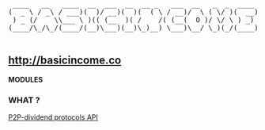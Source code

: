 <pre>
 ____   __   ____  __  ___  __  __ _   ___  __   _  _  ____     ___  __  
(  _ \ / _\ / ___)(  )/ __)(  )(  ( \ / __)/  \ ( \/ )(  __)   / __)/  \ 
 ) _ (/    \\___ \ )(( (__  )( /    /( (__(  O )/ \/ \ ) _)  _( (__(  O )
(____/\_/\_/(____/(__)\___)(__)\_)__) \___)\__/ \_)(_/(____)(_)\___)\__/ 

</pre>

## http://basicincome.co

<b>MODULES</b>

### WHAT ?
<a href="http://www.resilience.me/videos.html">P2P-dividend protocols API</a>